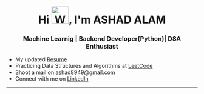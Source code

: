<h1 align="center">Hi <img src="https://raw.githubusercontent.com/nixin72/nixin72/master/wave.gif" 
         alt="Waving hand animated gif"
         height="45"
         width="45" />, I'm ASHAD ALAM</h1>
<h3 align="center">Machine Learnig | Backend Developer(Python)| DSA Enthusiast</h3>

- My updated [Resume](https://drive.google.com/file/d/1ee5knBtKUJZ1B4rRg7njxM283EqCKfrC/view?usp=share_link)
- Practicing Data Structures and Algorithms at [LeetCode](https://leetcode.com/jackCal/)
- Shoot a mail on ashad8949@gmail.com
- Connect with me on [LinkedIn](https://www.linkedin.com/in/ashad-alam-3326ab202/)
<hr>
